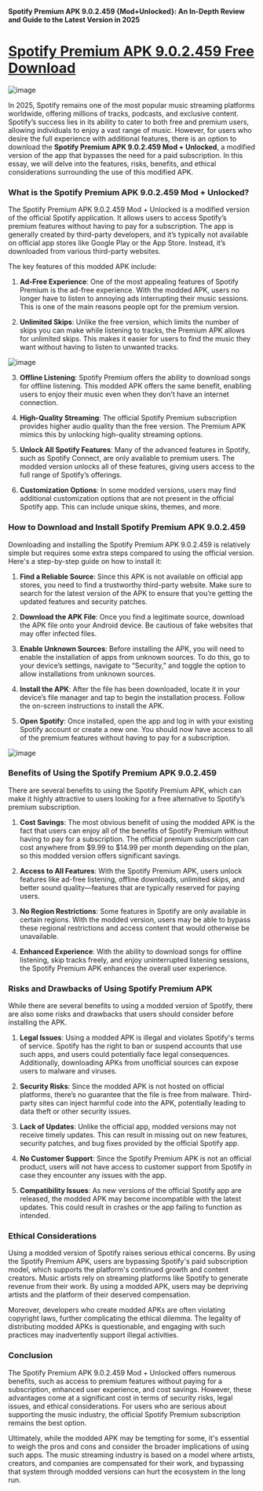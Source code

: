 **Spotify Premium APK 9.0.2.459 {Mod+Unlocked}: An In-Depth Review and Guide to the Latest Version in 2025**

# [Spotify Premium APK 9.0.2.459 Free Download](https://spotify-premium-apk.modfyp.com/)

![image](https://github.com/user-attachments/assets/2e3bde73-411a-4b03-a9ad-ac281271802d)

In 2025, Spotify remains one of the most popular music streaming platforms worldwide, offering millions of tracks, podcasts, and exclusive content. Spotify’s success lies in its ability to cater to both free and premium users, allowing individuals to enjoy a vast range of music. However, for users who desire the full experience with additional features, there is an option to download the **Spotify Premium APK 9.0.2.459 Mod + Unlocked**, a modified version of the app that bypasses the need for a paid subscription. In this essay, we will delve into the features, risks, benefits, and ethical considerations surrounding the use of this modified APK.

### **What is the Spotify Premium APK 9.0.2.459 Mod + Unlocked?**

The Spotify Premium APK 9.0.2.459 Mod + Unlocked is a modified version of the official Spotify application. It allows users to access Spotify’s premium features without having to pay for a subscription. The app is generally created by third-party developers, and it’s typically not available on official app stores like Google Play or the App Store. Instead, it’s downloaded from various third-party websites.

The key features of this modded APK include:

1. **Ad-Free Experience**: One of the most appealing features of Spotify Premium is the ad-free experience. With the modded APK, users no longer have to listen to annoying ads interrupting their music sessions. This is one of the main reasons people opt for the premium version.

2. **Unlimited Skips**: Unlike the free version, which limits the number of skips you can make while listening to tracks, the Premium APK allows for unlimited skips. This makes it easier for users to find the music they want without having to listen to unwanted tracks.

![image](https://github.com/user-attachments/assets/1c5b1f2c-6499-4ab1-85b5-aa186c9af1f7)

3. **Offline Listening**: Spotify Premium offers the ability to download songs for offline listening. This modded APK offers the same benefit, enabling users to enjoy their music even when they don’t have an internet connection.

4. **High-Quality Streaming**: The official Spotify Premium subscription provides higher audio quality than the free version. The Premium APK mimics this by unlocking high-quality streaming options.

5. **Unlock All Spotify Features**: Many of the advanced features in Spotify, such as Spotify Connect, are only available to premium users. The modded version unlocks all of these features, giving users access to the full range of Spotify’s offerings.

6. **Customization Options**: In some modded versions, users may find additional customization options that are not present in the official Spotify app. This can include unique skins, themes, and more.

### **How to Download and Install Spotify Premium APK 9.0.2.459**

Downloading and installing the Spotify Premium APK 9.0.2.459 is relatively simple but requires some extra steps compared to using the official version. Here's a step-by-step guide on how to install it:

1. **Find a Reliable Source**: Since this APK is not available on official app stores, you need to find a trustworthy third-party website. Make sure to search for the latest version of the APK to ensure that you’re getting the updated features and security patches.

2. **Download the APK File**: Once you find a legitimate source, download the APK file onto your Android device. Be cautious of fake websites that may offer infected files.

3. **Enable Unknown Sources**: Before installing the APK, you will need to enable the installation of apps from unknown sources. To do this, go to your device’s settings, navigate to “Security,” and toggle the option to allow installations from unknown sources.

4. **Install the APK**: After the file has been downloaded, locate it in your device’s file manager and tap to begin the installation process. Follow the on-screen instructions to install the APK.

5. **Open Spotify**: Once installed, open the app and log in with your existing Spotify account or create a new one. You should now have access to all of the premium features without having to pay for a subscription.

![image](https://github.com/user-attachments/assets/b60b8b22-b1ee-4400-a707-dad7578ab85e)

### **Benefits of Using the Spotify Premium APK 9.0.2.459**

There are several benefits to using the Spotify Premium APK, which can make it highly attractive to users looking for a free alternative to Spotify’s premium subscription.

1. **Cost Savings**: The most obvious benefit of using the modded APK is the fact that users can enjoy all of the benefits of Spotify Premium without having to pay for a subscription. The official premium subscription can cost anywhere from $9.99 to $14.99 per month depending on the plan, so this modded version offers significant savings.

2. **Access to All Features**: With the Spotify Premium APK, users unlock features like ad-free listening, offline downloads, unlimited skips, and better sound quality—features that are typically reserved for paying users.

3. **No Region Restrictions**: Some features in Spotify are only available in certain regions. With the modded version, users may be able to bypass these regional restrictions and access content that would otherwise be unavailable.

4. **Enhanced Experience**: With the ability to download songs for offline listening, skip tracks freely, and enjoy uninterrupted listening sessions, the Spotify Premium APK enhances the overall user experience.

### **Risks and Drawbacks of Using Spotify Premium APK**

While there are several benefits to using a modded version of Spotify, there are also some risks and drawbacks that users should consider before installing the APK.

1. **Legal Issues**: Using a modded APK is illegal and violates Spotify's terms of service. Spotify has the right to ban or suspend accounts that use such apps, and users could potentially face legal consequences. Additionally, downloading APKs from unofficial sources can expose users to malware and viruses.

2. **Security Risks**: Since the modded APK is not hosted on official platforms, there’s no guarantee that the file is free from malware. Third-party sites can inject harmful code into the APK, potentially leading to data theft or other security issues.

3. **Lack of Updates**: Unlike the official app, modded versions may not receive timely updates. This can result in missing out on new features, security patches, and bug fixes provided by the official Spotify app.

4. **No Customer Support**: Since the Spotify Premium APK is not an official product, users will not have access to customer support from Spotify in case they encounter any issues with the app.

5. **Compatibility Issues**: As new versions of the official Spotify app are released, the modded APK may become incompatible with the latest updates. This could result in crashes or the app failing to function as intended.

### **Ethical Considerations**

Using a modded version of Spotify raises serious ethical concerns. By using the Spotify Premium APK, users are bypassing Spotify's paid subscription model, which supports the platform's continued growth and content creators. Music artists rely on streaming platforms like Spotify to generate revenue from their work. By using a modded APK, users may be depriving artists and the platform of their deserved compensation.

Moreover, developers who create modded APKs are often violating copyright laws, further complicating the ethical dilemma. The legality of distributing modded APKs is questionable, and engaging with such practices may inadvertently support illegal activities.

### **Conclusion**

The Spotify Premium APK 9.0.2.459 Mod + Unlocked offers numerous benefits, such as access to premium features without paying for a subscription, enhanced user experience, and cost savings. However, these advantages come at a significant cost in terms of security risks, legal issues, and ethical considerations. For users who are serious about supporting the music industry, the official Spotify Premium subscription remains the best option.

Ultimately, while the modded APK may be tempting for some, it's essential to weigh the pros and cons and consider the broader implications of using such apps. The music streaming industry is based on a model where artists, creators, and companies are compensated for their work, and bypassing that system through modded versions can hurt the ecosystem in the long run.
